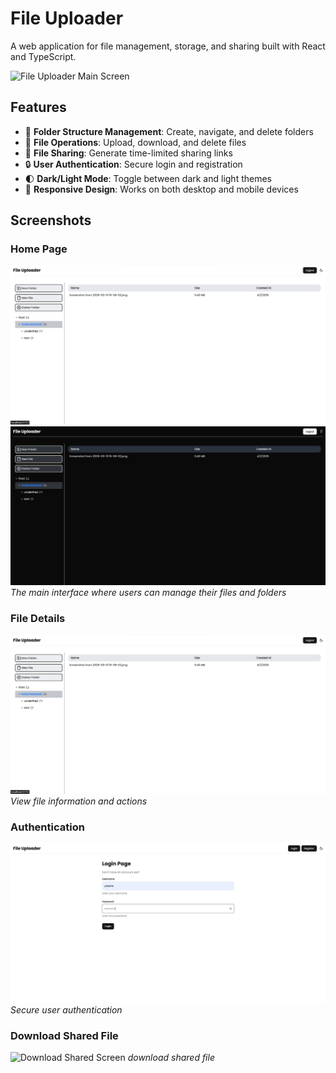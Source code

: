 # File Uploader

A web application for file management, storage, and sharing built with React and TypeScript.

![File Uploader Main Screen](screenshots/main-screen.png)

## Features

- 📁 **Folder Structure Management**: Create, navigate, and delete folders
- 📄 **File Operations**: Upload, download, and delete files
- 🔗 **File Sharing**: Generate time-limited sharing links
- 🔒 **User Authentication**: Secure login and registration
- 🌓 **Dark/Light Mode**: Toggle between dark and light themes
- 📱 **Responsive Design**: Works on both desktop and mobile devices

## Screenshots

### Home Page

![Home Page](screenshots/homepage.png)
![Home Page DarkMode](screenshots/homepagedark.png)
_The main interface where users can manage their files and folders_

### File Details

![File Details](screenshots/filedetails.png)
_View file information and actions_

### Authentication

![Login Screen](screenshots/login.png)
_Secure user authentication_

### Download Shared File

![Download Shared Screen](download/download.png)
_download shared file_
